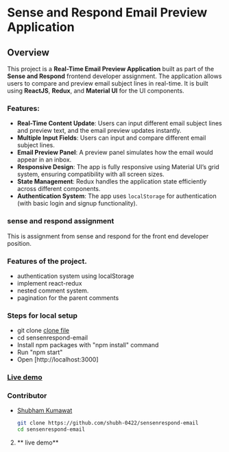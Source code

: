 # Sense and Respond Email Preview Application

## Overview

This project is a **Real-Time Email Preview Application** built as part of the **Sense and Respond** frontend developer assignment. The application allows users to compare and preview email subject lines in real-time. It is built using **ReactJS**, **Redux**, and **Material UI** for the UI components.

### Features:

- **Real-Time Content Update**: Users can input different email subject lines and preview text, and the email preview updates instantly.
- **Multiple Input Fields**: Users can input and compare different email subject lines.
- **Email Preview Panel**: A preview panel simulates how the email would appear in an inbox.
- **Responsive Design**: The app is fully responsive using Material UI’s grid system, ensuring compatibility with all screen sizes.
- **State Management**: Redux handles the application state efficiently across different components.
- **Authentication System**: The app uses `localStorage` for authentication (with basic login and signup functionality).

### sense and respond assignment

This is assignment from sense and respond for the front end developer position.

### Features of the project.

- authentication system using localStorage
- implement react-redux
- nested comment system.
- pagination for the parent comments


### Steps for local setup

- git clone  [clone file](https://github.com/shubh-0422/sensenrespond-email)
- cd sensenrespond-email
- Install npm packages with "npm install" command
- Run "npm start"
- Open [http://localhost:3000]

### [Live demo](https://snr-email-preview.netlify.app/)
### Contributor

- [Shubham Kumawat]([https://github.com/sumancrest0001/](https://github.com/shubh-0422))
   ```bash
   git clone https://github.com/shubh-0422/sensenrespond-email
   cd sensenrespond-email


2. ** live demo** 

